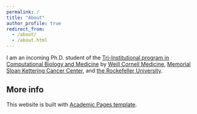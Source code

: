 ```yaml
---
permalink: /
title: "About"
author_profile: true
redirect_from: 
  - /about/
  - /about.html
---
```


I am an incoming Ph.D. student of the [Tri-Institutional program in Computational Biology and Medicine](https://compbio.triiprograms.org/) by [Weill Cornell Medicine](https://gradschool.weill.cornell.edu/), [Memorial Sloan Kettering Cancer Center](https://www.mskcc.org/research/ski), and [the Rockefeller University](https://www.rockefeller.edu/).  

More info
------
This website is built with [Academic Pages template](https://academicpages.github.io/).
